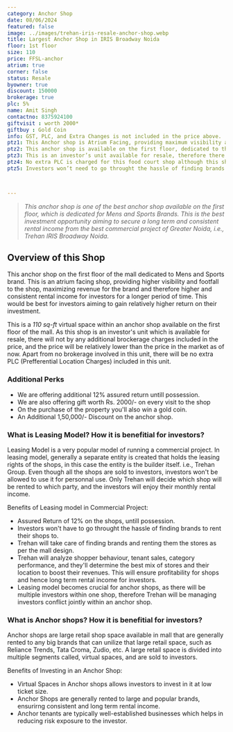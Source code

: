 ```yaml
---
category: Anchor Shop
date: 08/06/2024
featured: false
image: ../images/trehan-iris-resale-anchor-shop.webp
title: Largest Anchor Shop in IRIS Broadway Noida
floor: 1st floor
size: 110
price: FFSL-anchor
atrium: true
corner: false
status: Resale
byowner: true
discount: 150000
brokerage: true
plc: 5%
name: Amit Singh
contactno: 8375924100
giftvisit : worth 2000*
giftbuy : Gold Coin
info: GST, PLC, and Extra Changes is not included in the price above.
ptz1: This Anchor shop is Atrium Facing, providing maximum visibility and here higher footfall to the shop.
ptz2: This anchor shop is available on the first floor, dedicated to the mens and sports brand section. Trehan has a long list of mens and sports brands that can rent the shop.
ptz3: This is an investor’s unit available for resale, therefore there won’t be any brokerage charges, also it is available at a discounted market price.
ptz4: No extra PLC is charged for this food court shop although this shop is atrium facing.
ptz5: Investors won’t need to go throught the hassle of finding brands to rent their shops to, as this hassle is undertaken by the builder. 



---
```



> _This anchor shop is one of the best anchor shop available on the first floor, which is dedicated for Mens and Sports Brands. This is the best investment opportunity aiming to secure a long term and consistent rental income from the best commercial project of Greater Noida, i.e., Trehan IRIS Broadway Noida._

## Overview of this Shop

This anchor shop on the first floor of the mall dedicated to Mens and Sports brand. This is an atrium facing shop, providing higher visibility and footfall to the shop, maximizing revenue for the brand and therefore higher and consistent rental income for investors for a longer period of time. This would be best for investors aiming to gain relatively higher return on their investment.

This is a _110 sq-ft_ virtual space within an anchor shop available on the first floor of the mall. As this shop is an investor's unit which is available for resale, there will not by any additional brockerage charges included in the price, and the price will be relatively lower than the price in the market as of now. Apart from no brokerage involved in this unit, there will be no extra PLC (Prefferential Location Charges) included in this unit.

### Additional Perks
* We are offering additional 12% assured return untill possession.
* We are also offering gift worth Rs. 2000/- on every visit to the shop
* On the purchase of the property you'll also win a gold coin.
* An Additional 1,50,000/- Discount on the anchor shop.

### What is Leasing Model? How it is benefitial for investors?
Leasing Model is a very popular model of running a commercial project. In leasing model, generally a separate entity is created that holds the leasing rights of the shops, in this case the entity is the builder itself. i.e., Trehan Group. Even though all the shops are sold to investors, investors won't be allowed to use it for personnal use. Only Trehan will decide which shop will be rented to which party, and the investors will enjoy their monthly rental income.

Benefits of Leasing model in Commercial Project:
* Assured Return of 12% on the shops, untill possession.
* Investors won't have to go throught the hassle of finding brands to rent their shops to.
* Trehan will take care of finding brands and renting them the stores as per the mall design.
* Trehan will analyze shopper behaviour, tenant sales, category performance, and they'll determine the best mix of stores and their location to boost their revenues. This will ensure profitability for shops and hence long term rental income for investors.
* Leasing model becomes crucial for anchor shops, as there will be multiple investors within one shop, therefore Trehan will be managing investors conflict jointly within an anchor shop.

### What is Anchor shops? How it is benefitial for investors?
Anchor shops are large retail shop space available in mall that are generally rented to any big brands that can unilize that large retail space, such as Reliance Trends, Tata Croma, Zudio, etc. A large retail space is divided into multiple segments called, virtual spaces, and are sold to investors.

Benefits of Investing in an Anchor Shop:
* Virtual Spaces in Anchor shops allows investors to invest in it at low ticket size.
* Anchor Shops are generally rented to large and popular brands, ensurirng consistent and long term rental income.
* Anchor tenants are typically well-established businesses which helps in reducing risk exposure to the investor.
